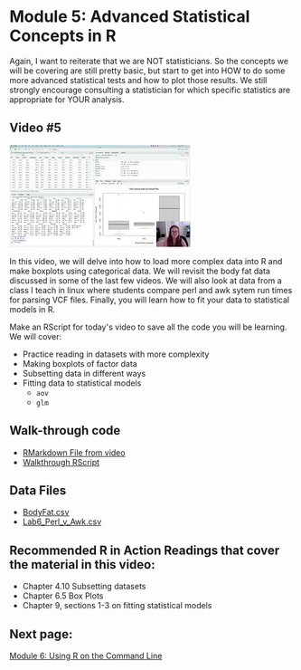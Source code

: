# Module 5: Advanced Statistical Concepts in R

Again, I want to reiterate that we are NOT statisticians. So the concepts we will be covering are still pretty basic, but start to get into HOW to do some more advanced statistical tests and how to plot those results. We still strongly encourage consulting a statistician for which specific statistics are appropriate for YOUR analysis.

## Video #5

[![](https://github.com/StevisonLab/R-Mini-Course/blob/main/images/mq3.jpg)](https://youtu.be/68xVMiaDbx8)

In this video, we will delve into how to load more complex data into R and make boxplots using categorical data. We will revisit the body fat data discussed in some of the last few videos. We will also look at data from a class I teach in linux where students compare perl and awk sytem run times for parsing VCF files. Finally, you will learn how to fit your data to statistical models in R.

Make an RScript for today's video to save all the code you will be learning. We will cover:

* Practice reading in datasets with more complexity
* Making boxplots of factor data
* Subsetting data in different ways
* Fitting data to statistical models
    + `aov`
    + `glm`

## Walk-through code

* [RMarkdown File from video](https://github.com/StevisonLab/R-Mini-Course/blob/main/datafiles/4.04.Advanced_Statistical_Concepts_in_R.Rmd)
* [Walkthrough RScript](https://github.com/StevisonLab/R-Mini-Course/blob/main/datafiles/walkthrough2.R)

## Data Files

* [BodyFat.csv](https://github.com/StevisonLab/R-Mini-Course/blob/main/datafiles/BodyFat.csv)
* [Lab6_Perl_v_Awk.csv](https://github.com/StevisonLab/R-Mini-Course/blob/main/datafiles/Lab6_Perl_v_Awk.csv)

## Recommended R in Action Readings that cover the material in this video:
* Chapter 4.10 Subsetting datasets
* Chapter 6.5 Box Plots
* Chapter 9, sections 1-3 on fitting statistical models

## Next page:
[Module 6: Using R on the Command Line](https://github.com/StevisonLab/R-Mini-Course/blob/main/Use%20R%20on%20the%20CL.md)
